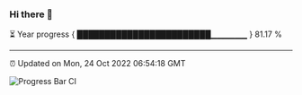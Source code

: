 ### Hi there 👋

⏳ Year progress { ████████████████████████▁▁▁▁▁▁ } 81.17 %

---

⏰ Updated on Mon, 24 Oct 2022 06:54:18 GMT

![Progress Bar CI](https://github.com/liununu/liununu/workflows/Progress%20Bar%20CI/badge.svg)

